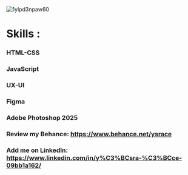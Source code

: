 ![1ylpd3npaw60](https://user-images.githubusercontent.com/71156033/182237655-0ef2a1bb-bd27-401e-a329-c34da042c25d.gif)

# Skills :
### HTML-CSS
### JavaScript
### UX-UI
### Figma
### Adobe Photoshop 2025



### Review my Behance: https://www.behance.net/ysrace
### Add me on LinkedIn: https://www.linkedin.com/in/y%C3%BCsra-%C3%BCce-09bb1a162/





<!--
**yusrauce/yusrauce** is a ✨ _special_ ✨ repository because its `README.md` (this file) appears on your GitHub profile.

Here are some ideas to get you started:

- 🔭 I’m currently working on ...
- 🌱 I’m currently learning ...
- 👯 I’m looking to collaborate on ...
- 🤔 I’m looking for help with ...
- 💬 Ask me about ...
- 📫 How to reach me: ...
- 😄 Pronouns: ...
- ⚡ Fun fact: ...
-->
